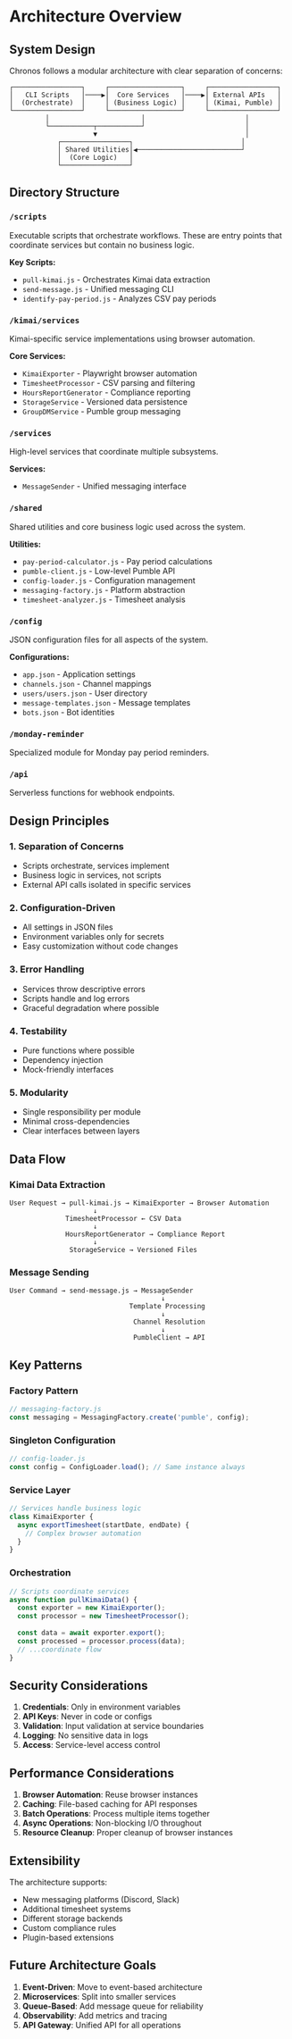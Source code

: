# Architecture Overview

## System Design

Chronos follows a modular architecture with clear separation of concerns:

```
┌─────────────────┐     ┌──────────────────┐     ┌─────────────────┐
│   CLI Scripts   │────▶│  Core Services   │────▶│ External APIs   │
│  (Orchestrate)  │     │ (Business Logic) │     │ (Kimai, Pumble) │
└─────────────────┘     └──────────────────┘     └─────────────────┘
         │                       │                         │
         └───────────┬───────────┘                         │
                     ▼                                     │
            ┌─────────────────┐                           │
            │ Shared Utilities│◀──────────────────────────┘
            │  (Core Logic)   │
            └─────────────────┘
```

## Directory Structure

### `/scripts`
Executable scripts that orchestrate workflows. These are entry points that coordinate services but contain no business logic.

**Key Scripts:**
- `pull-kimai.js` - Orchestrates Kimai data extraction
- `send-message.js` - Unified messaging CLI
- `identify-pay-period.js` - Analyzes CSV pay periods

### `/kimai/services`
Kimai-specific service implementations using browser automation.

**Core Services:**
- `KimaiExporter` - Playwright browser automation
- `TimesheetProcessor` - CSV parsing and filtering
- `HoursReportGenerator` - Compliance reporting
- `StorageService` - Versioned data persistence
- `GroupDMService` - Pumble group messaging

### `/services`
High-level services that coordinate multiple subsystems.

**Services:**
- `MessageSender` - Unified messaging interface

### `/shared`
Shared utilities and core business logic used across the system.

**Utilities:**
- `pay-period-calculator.js` - Pay period calculations
- `pumble-client.js` - Low-level Pumble API
- `config-loader.js` - Configuration management
- `messaging-factory.js` - Platform abstraction
- `timesheet-analyzer.js` - Timesheet analysis

### `/config`
JSON configuration files for all aspects of the system.

**Configurations:**
- `app.json` - Application settings
- `channels.json` - Channel mappings
- `users/users.json` - User directory
- `message-templates.json` - Message templates
- `bots.json` - Bot identities

### `/monday-reminder`
Specialized module for Monday pay period reminders.

### `/api`
Serverless functions for webhook endpoints.

## Design Principles

### 1. Separation of Concerns
- Scripts orchestrate, services implement
- Business logic in services, not scripts
- External API calls isolated in specific services

### 2. Configuration-Driven
- All settings in JSON files
- Environment variables only for secrets
- Easy customization without code changes

### 3. Error Handling
- Services throw descriptive errors
- Scripts handle and log errors
- Graceful degradation where possible

### 4. Testability
- Pure functions where possible
- Dependency injection
- Mock-friendly interfaces

### 5. Modularity
- Single responsibility per module
- Minimal cross-dependencies
- Clear interfaces between layers

## Data Flow

### Kimai Data Extraction
```
User Request → pull-kimai.js → KimaiExporter → Browser Automation
                     ↓
              TimesheetProcessor ← CSV Data
                     ↓
              HoursReportGenerator → Compliance Report
                     ↓
               StorageService → Versioned Files
```

### Message Sending
```
User Command → send-message.js → MessageSender
                                      ↓
                              Template Processing
                                      ↓
                               Channel Resolution
                                      ↓
                               PumbleClient → API
```

## Key Patterns

### Factory Pattern
```javascript
// messaging-factory.js
const messaging = MessagingFactory.create('pumble', config);
```

### Singleton Configuration
```javascript
// config-loader.js
const config = ConfigLoader.load(); // Same instance always
```

### Service Layer
```javascript
// Services handle business logic
class KimaiExporter {
  async exportTimesheet(startDate, endDate) {
    // Complex browser automation
  }
}
```

### Orchestration
```javascript
// Scripts coordinate services
async function pullKimaiData() {
  const exporter = new KimaiExporter();
  const processor = new TimesheetProcessor();
  
  const data = await exporter.export();
  const processed = processor.process(data);
  // ...coordinate flow
}
```

## Security Considerations

1. **Credentials**: Only in environment variables
2. **API Keys**: Never in code or configs
3. **Validation**: Input validation at service boundaries
4. **Logging**: No sensitive data in logs
5. **Access**: Service-level access control

## Performance Considerations

1. **Browser Automation**: Reuse browser instances
2. **Caching**: File-based caching for API responses
3. **Batch Operations**: Process multiple items together
4. **Async Operations**: Non-blocking I/O throughout
5. **Resource Cleanup**: Proper cleanup of browser instances

## Extensibility

The architecture supports:
- New messaging platforms (Discord, Slack)
- Additional timesheet systems
- Different storage backends
- Custom compliance rules
- Plugin-based extensions

## Future Architecture Goals

1. **Event-Driven**: Move to event-based architecture
2. **Microservices**: Split into smaller services
3. **Queue-Based**: Add message queue for reliability
4. **Observability**: Add metrics and tracing
5. **API Gateway**: Unified API for all operations
